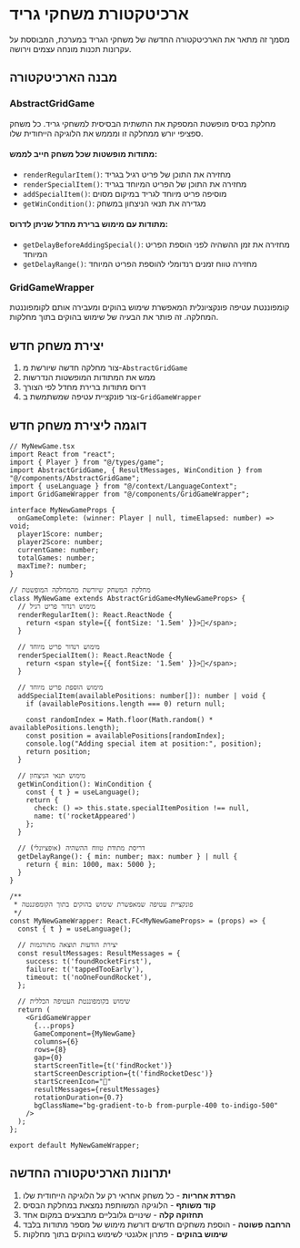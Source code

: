 # ארכיטקטורת משחקי גריד

מסמך זה מתאר את הארכיטקטורה החדשה של משחקי הגריד במערכת, המבוססת על עקרונות תכנות מונחה עצמים וירושה.

## מבנה הארכיטקטורה

### AbstractGridGame

מחלקת בסיס מופשטת המספקת את התשתית הבסיסית למשחקי גריד. כל משחק ספציפי יורש ממחלקה זו ומממש את הלוגיקה הייחודית שלו.

#### מתודות מופשטות שכל משחק חייב לממש:

- `renderRegularItem()`: מחזירה את התוכן של פריט רגיל בגריד
- `renderSpecialItem()`: מחזירה את התוכן של הפריט המיוחד בגריד
- `addSpecialItem()`: מוסיפה פריט מיוחד לגריד במיקום מסוים
- `getWinCondition()`: מגדירה את תנאי הניצחון במשחק

#### מתודות עם מימוש ברירת מחדל שניתן לדרוס:

- `getDelayBeforeAddingSpecial()`: מחזירה את זמן ההשהיה לפני הוספת הפריט המיוחד
- `getDelayRange()`: מחזירה טווח זמנים רנדומלי להוספת הפריט המיוחד

### GridGameWrapper

קומפוננטת עטיפה פונקציונלית המאפשרת שימוש בהוקים ומעבירה אותם לקומפוננטת המחלקה. זה פותר את הבעיה של שימוש בהוקים בתוך מחלקות.

## יצירת משחק חדש

1. צור מחלקה חדשה שיורשת מ-`AbstractGridGame`
2. ממש את המתודות המופשטות הנדרשות
3. דרוס מתודות ברירת מחדל לפי הצורך
4. צור פונקציית עטיפה שמשתמשת ב-`GridGameWrapper`

## דוגמה ליצירת משחק חדש

```tsx
// MyNewGame.tsx
import React from "react";
import { Player } from "@/types/game";
import AbstractGridGame, { ResultMessages, WinCondition } from "@/components/AbstractGridGame";
import { useLanguage } from "@/context/LanguageContext";
import GridGameWrapper from "@/components/GridGameWrapper";

interface MyNewGameProps {
  onGameComplete: (winner: Player | null, timeElapsed: number) => void;
  player1Score: number;
  player2Score: number;
  currentGame: number;
  totalGames: number;
  maxTime?: number;
}

// מחלקת המשחק שיורשת מהמחלקה המופשטת
class MyNewGame extends AbstractGridGame<MyNewGameProps> {
  // מימוש רנדור פריט רגיל
  renderRegularItem(): React.ReactNode {
    return <span style={{ fontSize: '1.5em' }}>🌟</span>;
  }

  // מימוש רנדור פריט מיוחד
  renderSpecialItem(): React.ReactNode {
    return <span style={{ fontSize: '1.5em' }}>🚀</span>;
  }

  // מימוש הוספת פריט מיוחד
  addSpecialItem(availablePositions: number[]): number | void {
    if (availablePositions.length === 0) return null;
    
    const randomIndex = Math.floor(Math.random() * availablePositions.length);
    const position = availablePositions[randomIndex];
    console.log("Adding special item at position:", position);
    return position;
  }

  // מימוש תנאי הניצחון
  getWinCondition(): WinCondition {
    const { t } = useLanguage();
    return {
      check: () => this.state.specialItemPosition !== null,
      name: t('rocketAppeared')
    };
  }

  // דריסת מתודת טווח ההשהיה (אופציונלי)
  getDelayRange(): { min: number; max: number } | null {
    return { min: 1000, max: 5000 };
  }
}

/**
 * פונקציית עטיפה שמאפשרת שימוש בהוקים בתוך הקומפוננטה
 */
const MyNewGameWrapper: React.FC<MyNewGameProps> = (props) => {
  const { t } = useLanguage();
  
  // יצירת הודעות תוצאה מתורגמות
  const resultMessages: ResultMessages = {
    success: t('foundRocketFirst'),
    failure: t('tappedTooEarly'),
    timeout: t('noOneFoundRocket'),
  };
  
  // שימוש בקומפוננטת העטיפה הכללית
  return (
    <GridGameWrapper
      {...props}
      GameComponent={MyNewGame}
      columns={6}
      rows={8}
      gap={0}
      startScreenTitle={t('findRocket')}
      startScreenDescription={t('findRocketDesc')}
      startScreenIcon="🚀"
      resultMessages={resultMessages}
      rotationDuration={0.7}
      bgClassName="bg-gradient-to-b from-purple-400 to-indigo-500"
    />
  );
};

export default MyNewGameWrapper;
```

## יתרונות הארכיטקטורה החדשה

1. **הפרדת אחריות** - כל משחק אחראי רק על הלוגיקה הייחודית שלו
2. **קוד משותף** - הלוגיקה המשותפת נמצאת במחלקת הבסיס
3. **תחזוקה קלה** - שינויים גלובליים מתבצעים במקום אחד
4. **הרחבה פשוטה** - הוספת משחקים חדשים דורשת מימוש של מספר מתודות בלבד
5. **שימוש בהוקים** - פתרון אלגנטי לשימוש בהוקים בתוך מחלקות